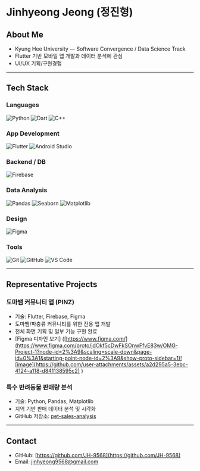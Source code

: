 # Jinhyeong Jeong (정진형)

## About Me

- Kyung Hee University — Software Convergence / Data Science Track
- Flutter 기반 모바일 앱 개발과 데이터 분석에 관심
- UI/UX 기획/구현경험

---

## Tech Stack

### Languages
![Python](https://img.shields.io/badge/Python-3776AB?style=flat&logo=python&logoColor=white)
![Dart](https://img.shields.io/badge/Dart-0175C2?style=flat&logo=dart&logoColor=white)
![C++](https://img.shields.io/badge/C%2B%2B-00599C?style=flat&logo=c%2B%2B&logoColor=white)

### App Development
![Flutter](https://img.shields.io/badge/Flutter-02569B?style=flat&logo=flutter&logoColor=white)
![Android Studio](https://img.shields.io/badge/Android%20Studio-3DDC84?style=flat&logo=android-studio&logoColor=white)

### Backend / DB
![Firebase](https://img.shields.io/badge/Firebase-FFCA28?style=flat&logo=firebase&logoColor=black)

### Data Analysis
![Pandas](https://img.shields.io/badge/Pandas-150458?style=flat&logo=pandas&logoColor=white)
![Seaborn](https://img.shields.io/badge/Seaborn-4B8BBE?style=flat&logo=python&logoColor=white)
![Matplotlib](https://img.shields.io/badge/Matplotlib-11557C?style=flat&logo=python&logoColor=white)

### Design
![Figma](https://img.shields.io/badge/Figma-F24E1E?style=flat&logo=figma&logoColor=white)

### Tools
![Git](https://img.shields.io/badge/Git-F05032?style=flat&logo=git&logoColor=white)
![GitHub](https://img.shields.io/badge/GitHub-181717?style=flat&logo=github&logoColor=white)
![VS Code](https://img.shields.io/badge/VS%20Code-007ACC?style=flat&logo=visual-studio-code&logoColor=white)

---

## Representative Projects

### 도마뱀 커뮤니티 앱 (PINZ)
- 기술: Flutter, Firebase, Figma
- 도마뱀/파충류 커뮤니티를 위한 전용 앱 개발
- 전체 화면 기획 및 일부 기능 구현 완료
- [Figma 디자인 보기]
  ([https://www.figma.com/](https://www.figma.com/proto/jdOkf5cDwFkSOnwFfvE83w/OMG-Project-1?node-id=2%3A9&scaling=scale-down&page-id=0%3A1&starting-point-node-id=2%3A9&show-proto-sidebar=1)![image](https://github.com/user-attachments/assets/a2d295a5-3ebc-4124-a118-d841138595c2)
) 

### 특수 반려동물 판매량 분석
- 기술: Python, Pandas, Matplotlib
- 지역 기반 판매 데이터 분석 및 시각화
- GitHub 저장소: [pet-sales-analysis](https://github.com/JH-9568/pet-sales-analysis)

---

## Contact

- GitHub: [https://github.com/JH-9568](https://github.com/JH-9568)
- Email: jinhyeong9568@gmail.com


